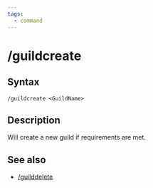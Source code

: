 ```yaml
---
tags:
  - command
---
```


# /guildcreate

## Syntax

<!--cmd-syntax-start-->
```eqcommand
/guildcreate <GuildName>
```
<!--cmd-syntax-end-->

## Description

<!--cmd-desc-start-->
Will create a new guild if requirements are met.
<!--cmd-desc-end-->

## See also

- [/guilddelete](cmd-guilddelete.md)